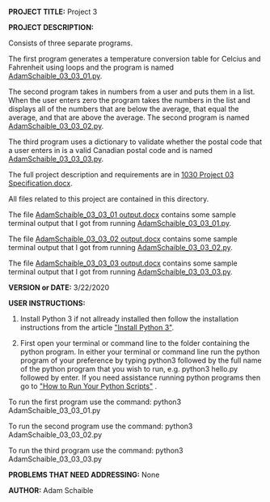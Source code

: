 **PROJECT TITLE:** Project 3

**PROJECT DESCRIPTION:**

Consists of three separate programs. 

The first program generates a temperature conversion table for Celcius and Fahrenheit using loops and the program is named [AdamSchaible_03_03_01.py](https://github.com/AdamSchaible/MSU_Denver/blob/master/CS%201030%20Computer%20Science%20Principles%20(Spring%202020)/Project%203/AdamSchaible_03_03_01.py).

The second program takes in numbers from a user and puts them in a list. When the user enters zero the program takes the numbers in the list and displays all of the numbers that are below the average, that equal the average, and that are above the average. The second program is named [AdamSchaible_03_03_02.py](https://github.com/AdamSchaible/MSU_Denver/blob/master/CS%201030%20Computer%20Science%20Principles%20(Spring%202020)/Project%203/AdamSchaible_03_03_02.py).

The third program uses a dictionary to validate whether the postal code that a user enters in is a valid Canadian postal code and is named [AdamSchaible_03_03_03.py](https://github.com/AdamSchaible/MSU_Denver/blob/master/CS%201030%20Computer%20Science%20Principles%20(Spring%202020)/Project%203/AdamSchaible_03_03_03.py).

The full project description and requirements are in [1030 Project 03 Specification.docx](https://github.com/AdamSchaible/MSU_Denver/blob/master/CS%201030%20Computer%20Science%20Principles%20(Spring%202020)/Project%203/1030%20Project%2003%20Specification.docx).

All files related to this project are contained in this directory.

The file [AdamSchaible_03_03_01 output.docx](https://github.com/AdamSchaible/MSU_Denver/blob/master/CS%201030%20Computer%20Science%20Principles%20(Spring%202020)/Project%203/AdamSchaible_03_03_01%20output.docx) contains some sample terminal output that I got from running [AdamSchaible_03_03_01.py](https://github.com/AdamSchaible/MSU_Denver/blob/master/CS%201030%20Computer%20Science%20Principles%20(Spring%202020)/Project%203/AdamSchaible_03_03_01.py).

The file [AdamSchaible_03_03_02 output.docx](https://github.com/AdamSchaible/MSU_Denver/blob/master/CS%201030%20Computer%20Science%20Principles%20(Spring%202020)/Project%203/AdamSchaible_03_03_02%20output.docx) contains some sample terminal output that I got from running [AdamSchaible_03_03_02.py](https://github.com/AdamSchaible/MSU_Denver/blob/master/CS%201030%20Computer%20Science%20Principles%20(Spring%202020)/Project%203/AdamSchaible_03_03_02.py). 

The file [AdamSchaible_03_03_03 output.docx](https://github.com/AdamSchaible/MSU_Denver/blob/master/CS%201030%20Computer%20Science%20Principles%20(Spring%202020)/Project%203/AdamSchaible_03_03_03%20output.docx) contains some sample terminal output that I got from running [AdamSchaible_03_03_03.py](https://github.com/AdamSchaible/MSU_Denver/blob/master/CS%201030%20Computer%20Science%20Principles%20(Spring%202020)/Project%203/AdamSchaible_03_03_03.py).

**VERSION or DATE:** 3/22/2020

**USER INSTRUCTIONS:** 
1) Install Python 3 if not allready installed then follow the installation instructions from the article ["Install Python 3"](https://installpython3.com/).

2) First open your terminal or command line to the folder containing the python program. In either your terminal or command line run the python program of your preference by typing python3 followed by the full name of the python program that you wish to run, e.g. python3 hello.py followed by enter. If you need assistance running python programs then go to ["How to Run Your Python Scripts"](https://realpython.com/run-python-scripts/) .

To run the first program use the command:
python3 AdamSchaible_03_03_01.py

To run the second program use the command:
python3 AdamSchaible_03_03_02.py

To run the third program use the command:
python3 AdamSchaible_03_03_03.py

**PROBLEMS THAT NEED ADDRESSING:** None

**AUTHOR:** Adam Schaible

